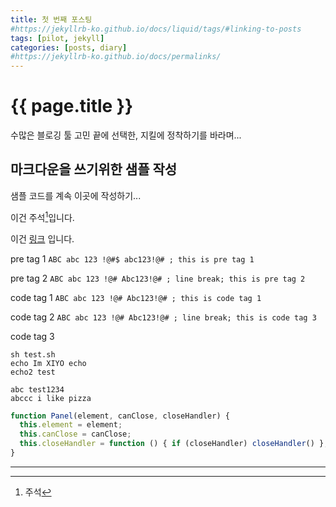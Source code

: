 ```yaml
---
title: 첫 번째 포스팅
#https://jekyllrb-ko.github.io/docs/liquid/tags/#linking-to-posts
tags: [pilot, jekyll]
categories: [posts, diary]
#https://jekyllrb-ko.github.io/docs/permalinks/
---
```

# {{ page.title }}

수많은 블로깅 툴 고민 끝에 선택한, 지킬에 정착하기를 바라며...

## 마크다운을 쓰기위한 샘플 작성
샘플 코드를 계속 이곳에 작성하기...  

이건 주석[^test]입니다.  

이건 [링크] 입니다.

pre tag 1 `ABC abc 123 !@#$ abc123!@# ; this is pre tag 1`

pre tag 2 `ABC abc 123 !@# Abc123!@# ; line break;
this is pre tag 2`

code tag 1 ```ABC abc 123 !@# Abc123!@# ; this is code tag 1```

code tag 2 ```ABC abc 123 !@# Abc123!@# ; line break;
this is code tag 3```

code tag 3 
~~~ console
sh test.sh
echo Im XIYO echo
echo2 test

abc test1234
abccc i like pizza

~~~
~~~ javascript
function Panel(element, canClose, closeHandler) {
  this.element = element;
  this.canClose = canClose;
  this.closeHandler = function () { if (closeHandler) closeHandler() };
}
~~~

---
[링크]: https://xiyo.dev
[^test]: 주석